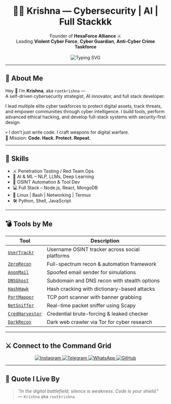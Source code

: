 <h1 align="center">👨‍💻 Krishna — Cybersecurity | AI | Full Stackkk</h1>

<p align="center">
  Founder of <strong>HexaForce Alliance</strong> ⚔️<br>
  Leading <strong>Violent Cyber Force</strong>, <strong>Cyber Guardian</strong>, <strong>Anti-Cyber Crime Taskforce</strong><br><br>
  <img src="https://readme-typing-svg.demolab.com?font=Fira+Code&size=22&pause=1000&center=true&vCenter=true&color=F700FF&width=500&lines=Ethical+Hacker;AI+Engineer;Full+Stack+Developer;Founder+and+Cyber+Commander" alt="Typing SVG" />
</p>

---

## 🧠 About Me

Hey 👋 I’m **Krishna**, aka `rootkrishna` —  
A self-driven cybersecurity strategist, AI innovator, and full stack developer.

I lead multiple elite cyber taskforces to protect digital assets, track threats, and empower communities through cyber intelligence. I build tools, perform advanced ethical hacking, and develop full-stack systems with security-first design.

💀 I don’t just write code. I craft weapons for digital warfare.  
🧠 Mission: **Code. Hack. Protect. Repeat.**

---

## 💼 Skills

- ⚔️ Penetration Testing / Red Team Ops  
- 🤖 AI & ML – NLP, LLMs, Deep Learning  
- 🧠 OSINT Automation & Tool Dev  
- 💻 Full Stack – Node.js, React, MongoDB  
- 🐧 Linux | Bash | Networking | Termux  
- 🛠️ Python, Shell, JavaScript

---

## 💣 Tools by Me

| Tool | Description |
|------|-------------|
| [`UserTrackr`](https://github.com/rootkrishna/UserTrackr) | Username OSINT tracker across social platforms |
| [`ZeroRecon`](https://github.com/rootkrishna/ZeroRecon) | Full-spectrum recon & automation framework |
| [`AnonMail`](https://github.com/rootkrishna/AnonMail-Spoofed-Email-Sender) | Spoofed email sender for simulations |
| [`DNSGhost`](https://github.com/rootkrishna/DNSGhost) | Subdomain and DNS recon with stealth options |
| [`HashHawk`](https://github.com/rootkrishna/HashHawk) | Hash cracking with dictionary-based attacks |
| [`PortMapper`](https://github.com/rootkrishna/PortMapper-) | TCP port scanner with banner grabbing |
| [`NetSniffer`](https://github.com/rootkrishna/NetSniffer---Advanced-Real-Time-Packet-Sniffing-Tool-by-KRISHNA) | Real-time packet sniffer using Scapy |
| [`CredHarvestor`](https://github.com/rootkrishna/CredHarvestor) | Credential brute-forcing & leaked checker |
| [`DarkRecon`](https://github.com/rootkrishna/DarkRecon-Dark-Web-OSINT-Crawler) | Dark web crawler via Tor for cyber research |

---

## ⚔️ Connect to the Command Grid

<p align="center">
  <a href="https://instagram.com/root_krishna" target="_blank">
    <img src="https://img.shields.io/badge/Instagram-Follow-E4405F?style=for-the-badge&logo=instagram&logoColor=white" alt="Instagram" />
  </a>
  <a href="https://t.me/ROOT_KRISHNA" target="_blank">
    <img src="https://img.shields.io/badge/Telegram-Message-2CA5E0?style=for-the-badge&logo=telegram&logoColor=white" alt="Telegram" />
  </a>
  <a href="https://whatsapp.com/channel/0029Vb5ptqPJEN34FlgXc25" target="_blank">
    <img src="https://img.shields.io/badge/WhatsApp-Channel-25D366?style=for-the-badge&logo=whatsapp&logoColor=white" alt="WhatsApp" />
  </a>
  <a href="https://github.com/rootkrishna" target="_blank">
    <img src="https://img.shields.io/badge/GitHub-Profile-181717?style=for-the-badge&logo=github&logoColor=white" alt="GitHub" />
  </a>
</p>

---

## 💬 Quote I Live By

> *"In the digital battlefield, silence is weakness. Code is your shield."*  
> — `Krishna` aka `rootkrishna`
